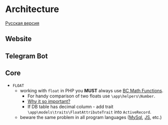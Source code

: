 # Architecture

[Русская версия](ARCHITECTURE.ru.md)

## Website

## Telegram Bot

## Core

- `FLOAT`
    - working with `float` in PHP you **MUST** always use [BC Math Functions](https://www.php.net/manual/en/ref.bc.php).
        - For handy comparison of two floats use `\app\helpers\Number`.
        - [Why it so important?](https://stackoverflow.com/questions/3148937/compare-floats-in-php)
        - If DB table has decimal column - add trait `\app\models\traits\FloatAttributeTrait` into `ActiveRecord`.
    - beware the same problem in all program languages ([MySql](https://stackoverflow.com/questions/2188139/check-for-equality-on-a-mysql-float-field), [JS](https://stackoverflow.com/questions/3343623/javascript-comparing-two-float-values/3343658), etc.)
